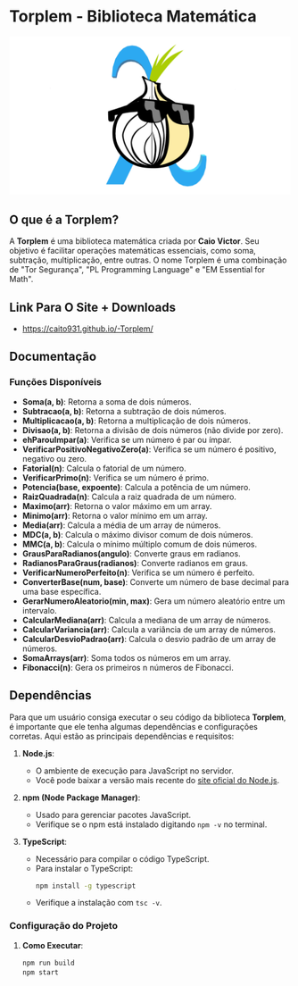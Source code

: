 # Torplem - Biblioteca Matemática

![Logo Torplem](images/TorplemTheProgramingLanguageThatYouWant.png)

## O que é a Torplem?

A **Torplem** é uma biblioteca matemática criada por **Caio Victor**. Seu objetivo é facilitar operações matemáticas essenciais, como soma, subtração, multiplicação, entre outras. O nome Torplem é uma combinação de "Tor Segurança", "PL Programming Language" e "EM Essential for Math".

## Link Para O Site + Downloads
- https://caito931.github.io/-Torplem/

## Documentação

### Funções Disponíveis

- **Soma(a, b)**: Retorna a soma de dois números.
- **Subtracao(a, b)**: Retorna a subtração de dois números.
- **Multiplicacao(a, b)**: Retorna a multiplicação de dois números.
- **Divisao(a, b)**: Retorna a divisão de dois números (não divide por zero).
- **ehParouImpar(a)**: Verifica se um número é par ou ímpar.
- **VerificarPositivoNegativoZero(a)**: Verifica se um número é positivo, negativo ou zero.
- **Fatorial(n)**: Calcula o fatorial de um número.
- **VerificarPrimo(n)**: Verifica se um número é primo.
- **Potencia(base, expoente)**: Calcula a potência de um número.
- **RaizQuadrada(n)**: Calcula a raiz quadrada de um número.
- **Maximo(arr)**: Retorna o valor máximo em um array.
- **Minimo(arr)**: Retorna o valor mínimo em um array.
- **Media(arr)**: Calcula a média de um array de números.
- **MDC(a, b)**: Calcula o máximo divisor comum de dois números.
- **MMC(a, b)**: Calcula o mínimo múltiplo comum de dois números.
- **GrausParaRadianos(angulo)**: Converte graus em radianos.
- **RadianosParaGraus(radianos)**: Converte radianos em graus.
- **VerificarNumeroPerfeito(n)**: Verifica se um número é perfeito.
- **ConverterBase(num, base)**: Converte um número de base decimal para uma base específica.
- **GerarNumeroAleatorio(min, max)**: Gera um número aleatório entre um intervalo.
- **CalcularMediana(arr)**: Calcula a mediana de um array de números.
- **CalcularVariancia(arr)**: Calcula a variância de um array de números.
- **CalcularDesvioPadrao(arr)**: Calcula o desvio padrão de um array de números.
- **SomaArrays(arr)**: Soma todos os números em um array.
- **Fibonacci(n)**: Gera os primeiros n números de Fibonacci.

## Dependências

Para que um usuário consiga executar o seu código da biblioteca **Torplem**, é importante que ele tenha algumas dependências e configurações corretas. Aqui estão as principais dependências e requisitos:

1. **Node.js**:
   - O ambiente de execução para JavaScript no servidor.
   - Você pode baixar a versão mais recente do [site oficial do Node.js](https://nodejs.org/).

2. **npm (Node Package Manager)**:
   - Usado para gerenciar pacotes JavaScript.
   - Verifique se o npm está instalado digitando `npm -v` no terminal.

3. **TypeScript**:
   - Necessário para compilar o código TypeScript.
   - Para instalar o TypeScript:
     ```bash
     npm install -g typescript
     ```
   - Verifique a instalação com `tsc -v`.

### Configuração do Projeto

1. **Como Executar**:
   ```bash
   npm run build
   npm start
